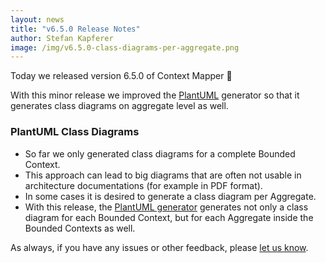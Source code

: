 ```yaml
---
layout: news
title: "v6.5.0 Release Notes"
author: Stefan Kapferer
image: /img/v6.5.0-class-diagrams-per-aggregate.png
---
```


Today we released version 6.5.0 of Context Mapper 🥳 

With this minor release we improved the [PlantUML](https://plantuml.com/) generator so that it generates class diagrams on aggregate level as well.

### PlantUML Class Diagrams
 * So far we only generated class diagrams for a complete Bounded Context.
 * This approach can lead to big diagrams that are often not usable in architecture documentations (for example in PDF format).
 * In some cases it is desired to generate a class diagram per Aggregate.
 * With this release, the [PlantUML generator](/docs/plant-uml/) generates not only a class diagram for each Bounded Context, but for each Aggregate inside the Bounded Contexts as well.

As always, if you have any issues or other feedback, please [let us know](/getting-involved/).
